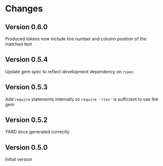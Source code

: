 # Changes

## Version 0.6.0

Produced tokens now include line number and column position of the matched text

## Version 0.5.4

Update gem spec to reflect development dependency on `rspec`

## Version 0.5.3

Add `require` statements internally so `require 'rlex'` is sufficient to use
the gem

## Version 0.5.2

YARD docs generated correctly

## Version 0.5.0

Initial version
